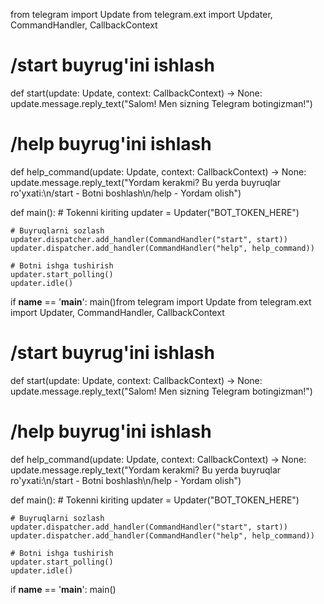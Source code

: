 from telegram import Update
from telegram.ext import Updater, CommandHandler, CallbackContext

# /start buyrug'ini ishlash
def start(update: Update, context: CallbackContext) -> None:
    update.message.reply_text("Salom! Men sizning Telegram botingizman!")

# /help buyrug'ini ishlash
def help_command(update: Update, context: CallbackContext) -> None:
    update.message.reply_text("Yordam kerakmi? Bu yerda buyruqlar ro'yxati:\n/start - Botni boshlash\n/help - Yordam olish")

def main():
    # Tokenni kiriting
    updater = Updater("BOT_TOKEN_HERE")

    # Buyruqlarni sozlash
    updater.dispatcher.add_handler(CommandHandler("start", start))
    updater.dispatcher.add_handler(CommandHandler("help", help_command))

    # Botni ishga tushirish
    updater.start_polling()
    updater.idle()

if __name__ == '__main__':
    main()from telegram import Update
from telegram.ext import Updater, CommandHandler, CallbackContext

# /start buyrug'ini ishlash
def start(update: Update, context: CallbackContext) -> None:
    update.message.reply_text("Salom! Men sizning Telegram botingizman!")

# /help buyrug'ini ishlash
def help_command(update: Update, context: CallbackContext) -> None:
    update.message.reply_text("Yordam kerakmi? Bu yerda buyruqlar ro'yxati:\n/start - Botni boshlash\n/help - Yordam olish")

def main():
    # Tokenni kiriting
    updater = Updater("BOT_TOKEN_HERE")

    # Buyruqlarni sozlash
    updater.dispatcher.add_handler(CommandHandler("start", start))
    updater.dispatcher.add_handler(CommandHandler("help", help_command))

    # Botni ishga tushirish
    updater.start_polling()
    updater.idle()

if __name__ == '__main__':
    main()
